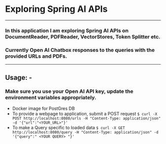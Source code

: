 # Exploring Spring AI APIs 

---

### In this application I am exploring Spring AI APIs on DocumentReader, PDFReader, VectorStores, Token Splitter etc.

### Currently Open AI Chatbox responses to the queries with the provided URLs and PDFs.

---

Usage: -
-
### Make sure you use your Open AI API key, update the environment variables appropriately.

-    Docker image for PostGres DB
-    To provide a webpage to application, submit a POST request ` $ curl -X POST http://localhost:8080/urls -H "Content-Type: application/json" -d '{"url":"<YOUR_URL>"}' `
-    To make a Query specific to loaded data ` $ curl -X GET http://localhost:8080/query -H "Content-Type: application/json" -d '{"query":" <YOUR QUERY> "}' `
